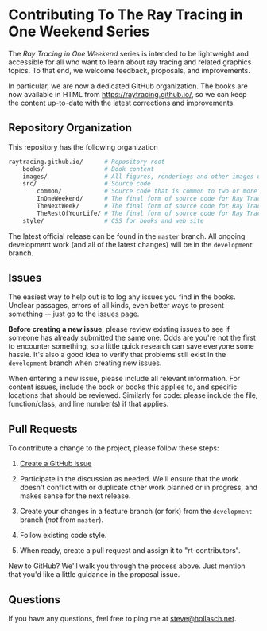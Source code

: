 Contributing To The Ray Tracing in One Weekend Series
====================================================================================================

The _Ray Tracing in One Weekend_ series is intended to be lightweight and accessible for all who
want to learn about ray tracing and related graphics topics. To that end, we welcome feedback,
proposals, and improvements.

In particular, we are now a dedicated GitHub organization. The books are now available in HTML from
https://raytracing.github.io/, so we can keep the content up-to-date with the latest corrections and
improvements.


Repository Organization
------------------------
This repository has the following organization

```bash
raytracing.github.io/      # Repository root
    books/                 # Book content
    images/                # All figures, renderings and other images used throughout the project
    src/                   # Source code
        common/            # Source code that is common to two or more books
        InOneWeekend/      # The final form of source code for Ray Tracing in One Weekend
        TheNextWeek/       # The final form of source code for Ray Tracing: The Next Week
        TheRestOfYourLife/ # The final form of source code for Ray Tracing: The Rest of Your Life
    style/                 # CSS for books and web site
```

The latest official release can be found in the `master` branch. All ongoing development work (and
all of the latest changes) will be in the `development` branch.


Issues
-------
The easiest way to help out is to log any issues you find in the books. Unclear passages, errors of
all kinds, even better ways to present something -- just go to the [issues page][].

**Before creating a new issue**, please review existing issues to see if someone has already
submitted the same one. Odds are you're not the first to encounter something, so a little quick
research can save everyone some hassle. It's also a good idea to verify that problems still exist in
the `development` branch when creating new issues.

When entering a new issue, please include all relevant information. For content issues, include the
book or books this applies to, and specific locations that should be reviewed. Similarly for code:
please include the file, function/class, and line number(s) if that applies.


Pull Requests
--------------
To contribute a change to the project, please follow these steps:

  1. [Create a GitHub issue](https://github.com/RayTracing/raytracing.github.io/issues)

  2. Participate in the discussion as needed. We'll ensure that the work doesn't conflict with or
     duplicate other work planned or in progress, and makes sense for the next release.

  3. Create your changes in a feature branch (or fork) from the `development` branch (_not_ from
     `master`).

  4. Follow existing code style.

  5. When ready, create a pull request and assign it to "rt-contributors".

New to GitHub? We'll walk you through the process above. Just mention that you'd like a little
guidance in the proposal issue.


Questions
----------
If you have any questions, feel free to ping me at steve@hollasch.net.



[issues page]: https://github.com/RayTracing/raytracing.github.io/issues/

